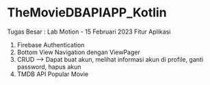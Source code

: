 # TheMovieDBAPIAPP_Kotlin

Tugas Besar : Lab Motion - 15 Februari 2023
Fitur Aplikasi
1. Firebase Authentication
2. Bottom View Navigation dengan ViewPager
3. CRUD --> Dapat buat akun, melihat informasi akun di profile, ganti password, hapus akun
4. TMDB API Popular Movie
